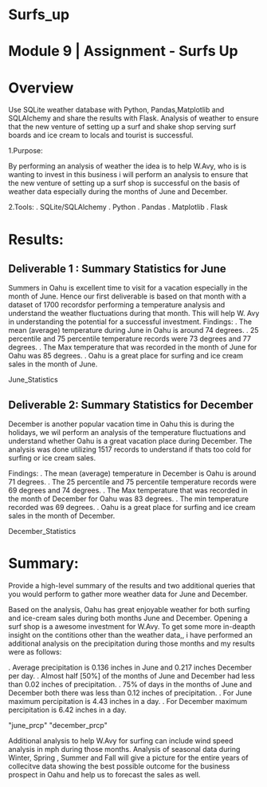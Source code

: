 # Surfs_up

# Module 9 | Assignment - Surfs Up

# Overview
Use SQLite weather database with Python, Pandas,Matplotlib and SQLAlchemy and share the results with Flask.
Analysis of weather to ensure that the new venture of setting up a surf and shake shop serving surf boards and ice cream to locals and tourist is successful. 

1.Purpose:

By performing an analysis of weather the idea is to help W.Avy, who is is wanting to invest in this business i will perform an analysis to ensure that the new venture of setting up a surf shop is successful on the basis of weather data especially during the months of June and December. 

2.Tools:
. SQLite/SQLAlchemy
. Python
. Pandas
. Matplotlib
. Flask


# Results:
## Deliverable 1 : Summary Statistics for June
Summers in Oahu is excellent time to visit for a vacation especially in the month of June. Hence our first deliverable is based on that month with a dataset of 1700 recordsfor performing a temperature analysis and understand the weather fluctuations during that month. This will help W. Avy in understanding the potential for a successful investment.
Findings:
. The mean (average) temperature during June in Oahu is around 74 degrees.
. 25 percentile and 75 percentile temperature records were 73 degrees and 77 degrees. 
. The Max temperature that was recorded in the month of June for Oahu was 85 degrees.
. Oahu is a great place for surfing and ice cream sales in the month of June.

June_Statistics


## Deliverable 2: Summary Statistics for December
December is another popular vacation time in Oahu this is during the holidays, we wil perform an analysis of the temperature fluctuations and understand whether Oahu is a great vacation place during December. The analysis was done utilizing 1517 records to understand if thats too cold for surfing or ice cream sales.

Findings:
. The mean (average) temperature in December is Oahu is around 71 degrees.
. The 25 percentile and 75 percentile temperature records were 69 degrees and 74 degrees. 
. The Max temperature that was recorded in the month of December for Oahu was 83 degrees.
. The min temperature recorded was 69 degrees.
. Oahu is a great place for surfing and ice cream sales in the month of December.

December_Statistics




# Summary: 
Provide a high-level summary of the results and two additional queries that you would perform to gather more weather data for June and December.

Based on the analysis, Oahu has great enjoyable weather for both surfing and ice-cream sales during both months June and December. Opening a surf shop is a awesome investment for W.Avy.
To get some more in-deapth insight on the contitions other than the weather data,, i have performed an additional analysis on the precipitation during those months and my results were as follows:

. Average precipitation is 0.136 inches in June and 0.217 inches December per day.
. Almost half [50%] of the months of June and December had less than 0.02 inches of precipitation. 
. 75% of days in the months of June and December both there was less than 0.12 inches of precipitation.
. For June maximum percipitation is 4.43 inches in a day.
. For December maximum percipitation is 6.42 inches in a day.


"june_prcp" "december_prcp"


Additional analysis to help W.Avy for surfing can include wind speed analysis in mph during those months. Analysis of seasonal data during Winter, Spring , Summer and Fall will give a picture for the entire years of collecitve data showing the best possible outcome for the business prospect in Oahu and help us to forecast the sales as well.
